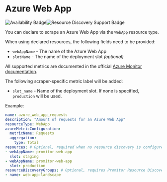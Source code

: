 # Azure Web App

![Availability Badge](https://img.shields.io/badge/Available%20Starting-v1.2-green.svg)![Resource Discovery Support Badge](https://img.shields.io/badge/Support%20for%20Resource%20Discovery-Yes-green.svg)

You can declare to scrape an Azure Web App via the `WebApp` resource
type.

When using declared resources, the following fields need to be provided:

- `webAppName` - The name of the Azure Web App
- `slotName` - The name of the deployment slot *(optional)*

All supported metrics are documented in the official [Azure Monitor documentation](https://docs.microsoft.com/en-us/azure/azure-monitor/platform/metrics-supported#microsoftwebsites-excluding-functions).

The following scraper-specific metric label will be added:

- `slot_name` - Name of the deployment slot. If none is specified, `production` will be used.

Example:

```yaml
name: azure_web_app_requests
description: "Amount of requests for an Azure Web App"
resourceType: WebApp
azureMetricConfiguration:
  metricName: Requests
  aggregation:
    type: Total
resources: # Optional, required when no resource discovery is configured
- webAppName: promitor-web-app
  slot: staging
- webAppName: promitor-web-app
  slot: production
resourceDiscoveryGroups: # Optional, requires Promitor Resource Discovery agent (https://promitor.io/concepts/how-it-works#using-resource-discovery)
- name: web-app-landscape
```
